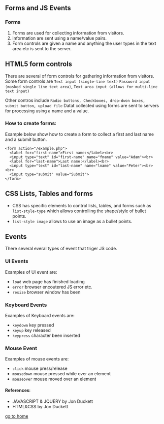 ## Forms and JS Events

### Forms
1. Forms are used for collecting information from visitors. 
2. information are sent using a name/value pairs.
3. Form controls are given a name and anything the user types in the text area etc is sent to the server.
   
## HTML5 form controls
There are several of form controls for gathering information from visitors. Some form controls are `Text input (single-line text)` `Password input (masked single line text area)`, `Text area input (allows for multi-line text input)`

Other contros include `Radio buttons, Checkboxes, drop-dwon boxes, submit button, upload file`
Datat collected using forms are sent to servers for processing using a name and a value. 
### How to create forms:
Example below show how to  create a form to collect a first and last name and a submit button. 
```
<form action="/example.php">
  <label for="first-name">First name:</label><br>
  <input type="text" id="first-name" name="fname" value="Adam"><br>
  <label for="last-name">Last name:</label><br>
  <input type="text" id="last-name" name="lname" value="Peter"><br><br>
  <input type="submit" value="Submit">
</form> 
```
## CSS Lists, Tables and forms

- CSS has specific elements to control lists, tables, and forms such as `list-style-type` which allows controlling the shape/style of bullet points.
-  `list-style image` allows to use an image as a bullet points.

## Events
There several everal types of event that triger JS code.
### UI Events
   Examples of UI event are:
- `load` web page has finished loading
- `error` browser encoutered JS error etc.
- `resize` browser window has been
### Keyboard Events
   
   Examples of Keyboard events are:
- `keydown` key pressed
- `keyup` key released
- `keypress` character been inserted 
  
### Mouse Event
Examples of mouse events are:
- `click` mouse press/release
- `mousedown` mouse pressed while over an element
- `mouseover` mouse moved over an element 
 
 #### References:

- JAVASCRIPT & JQUERY by Jon Duckett 
- HTML&CSS by Jon Duckett

[go to home](README.md)